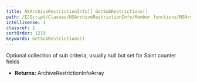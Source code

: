 ```yaml
---
title: NSArchiveRestrictionInfo[] GetSubRestrictions()
path: /EJScript/Classes/NSArchiveRestrictionInfo/Member functions/NSArchiveRestrictionInfo[] GetSubRestrictions()
intellisense: 1
classref: 1
sortOrder: 1219
keywords: GetSubRestrictions()
---
```



Optional collection of sub criteria, usually null but set for Saint counter fields



* **Returns:** ArchiveRestrictionInfoArray


